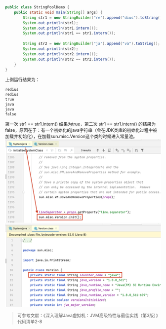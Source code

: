 ```java
public class StringPoolDemo {
    public static void main(String[] args) {
        String str1 = new StringBuilder("re").append("dius").toString();
        System.out.println(str1);
        System.out.println(str1.intern());
        System.out.println(str1 == str1.intern());
        
        String str2 = new StringBuilder("ja").append("va").toString();
        System.out.println(str2);
        System.out.println(str2.intern());
        System.out.println(str2 == str2.intern());
    }
}
```
上例运行结果为：
```
redius
redius
true
java
java
false
```
第一次 str1 == str1.intern() 结果为true，第二次 str1 == str1.intern() 的结果为false，原因在于：有一个初始化的java字符串（会在JDK类库的初始化过程中被加载并初始化），在加载sun.misc.Version这个类的时候进入常量池。
![](System类中加载sun.misc.Version.png)
![](Version类中的java常量.png)
>可参考文献：《深入理解Java虚拟机：JVM高级特性与最佳实践（第3版）》代码清单2-8